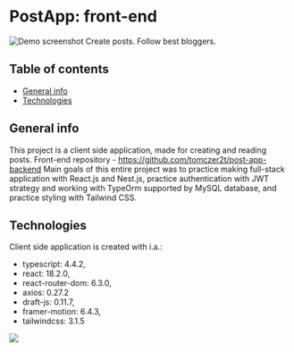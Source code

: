 # PostApp: front-end

![Demo screenshot](https://user-images.githubusercontent.com/88483398/188853017-f06e2b29-cf29-426b-9f4e-5c8be1293585.png)
Create posts. Follow best bloggers.

## Table of contents

* [General info](#general-info)
* [Technologies](#technologies)


## General info
This project is a client side application, made for creating and reading posts.
Front-end repository - https://github.com/tomczer2t/post-app-backend
Main goals of this entire project was to practice making full-stack application with React.js and Nest.js, practice authentication with JWT strategy and working with TypeOrm supported by MySQL database, and practice styling with Tailwind CSS.


## Technologies
Client side application is created with i.a.:
* typescript: 4.4.2,
* react: 18.2.0,
* react-router-dom: 6.3.0, 
* axios: 0.27.2
* draft-js: 0.11.7,
* framer-motion: 6.4.3,
* tailwindcss: 3.1.5

![](https://user-images.githubusercontent.com/88483398/185054721-f708ddcb-694e-4288-bbd6-bb47e4f6267e.gif)
